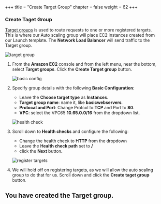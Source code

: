 +++
title = "Create Target Group"
chapter = false
weight = 62
+++

### Create Taget Group

[Target groups](https://docs.aws.amazon.com/elasticloadbalancing/latest/network/load-balancer-target-groups.html) is used to route requests to one or more registered targets. This is where our Auto scaling group will place EC2 instances created from our Launch template. The **Network Load Balancer** will send traffic to the Target group.

   ![target group](/images/nlb-tgs.png)
1. From the **Amazon EC2** console and from the left menu, near the bottom, select **Target groups**. Click the **Create Target group** button.

   ![basic config](/images/nlb-tg-basic.png)

1. Specify group details with the following **Basic Configuration**:
   - Leave the **Choose target type** as **Instances**.
   - **Target group name**: name it, like **basicwebservers**.
   - **Protocal and Port**: Change Protcol to **TCP** and Port to **80**.
   - **VPC**: select the VPC65 **10.65.0.0/16** from the dropdown list.


   ![health check](/images/nlb-tg-health.png)

1. Scroll down to **Health checks** and configure the following:
   - Change the health check to **HTTP** from the dropdown
   - Leave the **Health check path** set to **/**
   - click the **Next** button.

   ![register targets](/images/nlb-tg-register.png)
1. We will hold off on registering targets, as we will allow the auto scaling group to do that for us. Scroll down and click the **Create taget group** button.

## You have created the Target group.